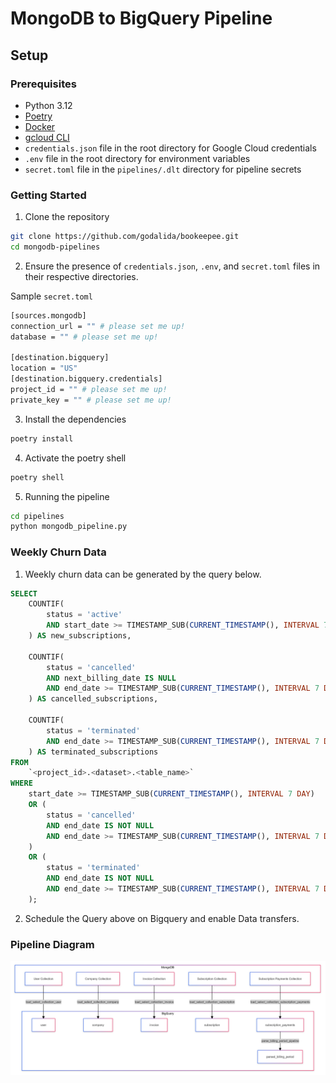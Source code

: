# MongoDB to BigQuery Pipeline
## Setup

### Prerequisites
- Python 3.12
- [Poetry](https://python-poetry.org/docs/#installation)  
- [Docker](https://www.docker.com/products/docker-desktop/)
- [gcloud CLI](https://cloud.google.com/sdk/gcloud)
- `credentials.json` file in the root directory for Google Cloud credentials
- `.env` file in the root directory for environment variables
- `secret.toml` file in the `pipelines/.dlt` directory for pipeline secrets

### Getting Started

1. Clone the repository

```bash
git clone https://github.com/godalida/bookeepee.git
cd mongodb-pipelines
```
2. Ensure the presence of `credentials.json`, `.env`, and `secret.toml` files in their respective directories.

Sample `secret.toml`
```bash
[sources.mongodb]
connection_url = "" # please set me up!
database = "" # please set me up!

[destination.bigquery]
location = "US"
[destination.bigquery.credentials]
project_id = "" # please set me up!
private_key = "" # please set me up!
```
3. Install the dependencies
```bash
poetry install
```

4. Activate the poetry shell

```bash
poetry shell
```

5. Running the pipeline

```bash
cd pipelines
python mongodb_pipeline.py
```

### Weekly Churn Data
1. Weekly churn data can be generated by the query below.
```sql
SELECT
    COUNTIF(
        status = 'active' 
        AND start_date >= TIMESTAMP_SUB(CURRENT_TIMESTAMP(), INTERVAL 7 DAY)
    ) AS new_subscriptions,
    
    COUNTIF(
        status = 'cancelled' 
        AND next_billing_date IS NULL
        AND end_date >= TIMESTAMP_SUB(CURRENT_TIMESTAMP(), INTERVAL 7 DAY)
    ) AS cancelled_subscriptions,
    
    COUNTIF(
        status = 'terminated' 
        AND end_date >= TIMESTAMP_SUB(CURRENT_TIMESTAMP(), INTERVAL 7 DAY)
    ) AS terminated_subscriptions
FROM
    `<project_id>.<dataset>.<table_name>`
WHERE
    start_date >= TIMESTAMP_SUB(CURRENT_TIMESTAMP(), INTERVAL 7 DAY)
    OR (
        status = 'cancelled' 
        AND end_date IS NOT NULL 
        AND end_date >= TIMESTAMP_SUB(CURRENT_TIMESTAMP(), INTERVAL 7 DAY)
    )
    OR (
        status = 'terminated' 
        AND end_date IS NOT NULL 
        AND end_date >= TIMESTAMP_SUB(CURRENT_TIMESTAMP(), INTERVAL 7 DAY)
    );
```
2. Schedule the Query above on Bigquery and enable Data transfers.

### Pipeline Diagram
![Pipeline Diagram](pipeline-diagram.png)